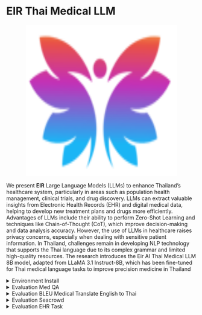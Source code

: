 # EIR Thai Medical LLM 
<p align='center'>
<img src="./img/eir_logo.png"  width="400" height="400" center-align="true">
</p>

We present **EIR** Large Language Models (LLMs) to enhance Thailand’s healthcare system, particularly in areas such as population health management, clinical trials, and drug discovery. LLMs can extract valuable insights from Electronic Health Records (EHR) and digital medical data, helping to develop new treatment plans and drugs more efficiently.
Advantages of LLMs include their ability to perform Zero-Shot Learning and techniques like Chain-of-Thought (CoT), which improve decision-making and data analysis accuracy. However, the use of LLMs in healthcare raises privacy concerns, especially when dealing with sensitive patient information. In Thailand, challenges remain in developing NLP technology that supports the Thai language due to its complex grammar and limited high-quality resources. The research introduces the Eir AI Thai Medical LLM 8B model, adapted from LLaMA 3.1 Instruct-8B, which has been fine-tuned for Thai medical language tasks to improve precision medicine in Thailand


<details>
<summary>Environment Install</summary>

```
conda create -n eir python=3.9 -y
conda activate eir
conda install pytorch torchvision torchaudio pytorch-cuda=11.8 -c pytorch -c nvidia -y
pip install
pip install 
```

</details>

<details>
<summary>Evaluation Med QA</summary>

  ```
  lm_eval --model vllm \
    --model_args pretrained=EIRTHAIMED/Llama-3.1-EIRAI-8B,tensor_parallel_size=1,dtype=auto,gpu_memory_utilization=0.8,data_parallel_size=1,trust_remote_code=True,max_model_len=2048 \
    --tasks pubmedqa,medqa_4options,medmcqa,mmlu_clinical_knowledge,mmlu_medical_genetics,mmlu_anatomy,mmlu_professional_medicine,mmlu_college_biology,mmlu_college_medicine \
    --batch_size auto \
    --device cuda \
    --output_path ./results \
    --log_samples 
  ```

</details>

<details>
<summary>Evaluation BLEU Medical Translate English to Thai </summary>

  ```
  python src/BLEU.py --model EIRTHAIMED/Llama-3.1-EIRAI-8B
  ```

</details>

<details>
<summary>Evaluation Seacrowd </summary>

  ```
  CUDA_VISIBLE_DEVICES=0 python src/evaluate.py \
    --model_name {MODEL_PATH} \
    --data_path eval/test.json \
    --output_path {OUTPUT_PATH}
  ```

- Run GPT-4 for evaluation
 
  ```
  python eval/gpt4_evaluate.py --input {INPUT_PATH} --output {OUTPUT_PATH} 
  ```
</details>

<details>
<summary>Evaluation EHR Task </summary>

  ```
  CUDA_VISIBLE_DEVICES=0 python src/evaluate.py \
    --model_name {MODEL_PATH} \
    --data_path eval/test.json \
    --output_path {OUTPUT_PATH}
  ```

- Run GPT-4 for evaluation
 
  ```
  python eval/gpt4_evaluate.py --input {INPUT_PATH} --output {OUTPUT_PATH} 
  ```
</details>
